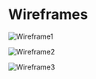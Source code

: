 # Wireframes

![Wireframe1](Screenshot2023-10-05at1.05.07PM.jpeg)

![Wireframe2](Screenshot2023-10-05at1.05.20PM.jpeg)

![Wireframe3](Screenshot2023-10-05at1.05.29PM.jpeg)
